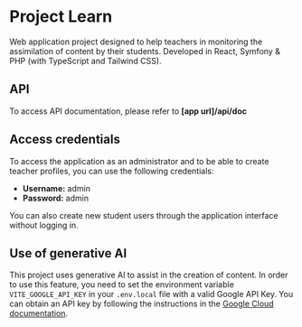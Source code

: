 # Project Learn
Web application project designed to help teachers in monitoring the assimilation of content by their students. Developed in React, Symfony & PHP (with TypeScript and Tailwind CSS).

## API
To access API documentation, please refer to **[app url]/api/doc**

## Access credentials
To access the application as an administrator and to be able to create teacher profiles, you can use the following credentials:

- **Username:** admin
- **Password:** admin

You can also create new student users through the application interface without logging in.

## Use of generative AI
This project uses generative AI to assist in the creation of content. In order to use this feature, you need to set the environment variable `VITE_GOOGLE_API_KEY` in your `.env.local` file with a valid Google API Key. You can obtain an API key by following the instructions in the [Google Cloud documentation](https://cloud.google.com/docs/authentication/api-keys).
